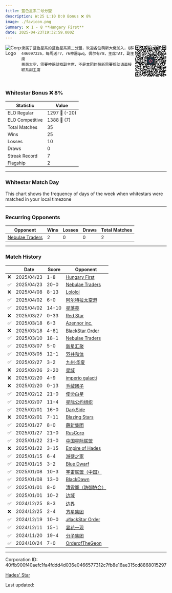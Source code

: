 ```yaml
---
title: ​蓝色星系二号分盟
description: W:25 L:10 D:0 Bonus ❌ 8%
image: ./favicon.png
Summary: ❌ 1 - 8 **Hungary First**
date: 2025-04-23T19:32:59.000Z
---
```

<head>
<link rel="icon" type="image/x-icon" href="./favicon.ico">
</head>
<img align="left" width="50" height="50" src="./favicon.ico" alt="Corp Logo"><img align="right" width="100" height="100" src="./qr.png" alt="QR Code">

```
隶属于蓝色星系的蓝色星系第二分盟，欢迎各位萌新大佬加入，Q群446097226，每周送r7，r6神器qwq，偶尔有r8，主席TAT，副主席
莱茵太空，需要神器就找副主席，不是本团的萌新需要帮助请直接联系副主席
```
<br>

### Whitestar Bonus ❌ 8%

| Statistic | Value |
| --- | --- |
| ELO Regular | 1297 🔻  (-20)|
| ELO Competitive | 1388 🔺  (7)|
| Total Matches | 35 |
| Wins | 25 |
| Losses | 10 |
| Draws | 0 |
| Streak Record | 7 |
| Flagship | 2 |

---

### Whitestar Match Day

This chart shows the frequency of days of the week when whitestars were matched in your local timezone

<!-- Load Chart.js from jsDelivr CDN -->
<script src="https://cdn.jsdelivr.net/npm/chart.js@4.0.1"></script>

<!-- Create a canvas element where the chart will be rendered -->
<canvas id="myChart" width="400" height="200"></canvas>

<!-- JavaScript code to render the bar chart -->
<script>
    document.addEventListener("DOMContentLoaded", function() {
        // Ensure scanTime is an array; if empty, handle accordingly
        let timestamps = [1745004779,1744976225,1743646164,1743182126,1743162286,1742648687,1741866144,1741849619,1741217686,1740902769,1740756413,1740185173,1740182169,1739594952,1739591528,1738933255,1738473471,1737982143,1737981541,1737540713,1737539811,1737104676,1737101671,1736490379,1736476991,1735890485,1735888514,1735287426,1735281718,1734695515,1734693411,1734150913,1733476780,1731672016,1729342849];

        const fontColor = 'rgba(64, 128, 160, 1)';

        // Function to convert Unix timestamps to day of the week (0=Sunday, 6=Saturday)
        function getDayOfWeek(timestamp) {
            return new Date(timestamp * 1000).getDay();
        }

        // Initialize an array to count occurrences for each day of the week
        let dayCounts = [0, 0, 0, 0, 0, 0, 0];

        // Populate the dayCounts array based on the scanTime data
        timestamps.forEach(ts => {
            let dayOfWeek = getDayOfWeek(ts);
            dayCounts[dayOfWeek]++;
        });

        // Chart.js configuration for the bar chart
        const data = {
            labels: ['Sunday', 'Monday', 'Tuesday', 'Wednesday', 'Thursday', 'Friday', 'Saturday'],
            datasets: [{
                data: dayCounts,
                backgroundColor: [
                    'rgba(0, 191, 255, 0.2)',   // Deep Sky Blue (Sunday)
                    'rgba(135, 206, 250, 0.2)', // Light Sky Blue (Monday)
                    'rgba(173, 216, 230, 0.2)', // Light Blue (Tuesday)
                    'rgba(214, 236, 243, 0.2)', // Custom light blue (Wednesday)
                    'rgba(173, 216, 230, 0.2)', // Light Blue (Thursday)
                    'rgba(135, 206, 250, 0.2)', // Light Sky Blue (Friday)
                    'rgba(0, 191, 255, 0.2)'    // Deep Sky Blue (Saturday)
                ],
                borderColor: [
                    'rgba(0, 191, 255, 1)',
                    'rgba(135, 206, 250, 1)',
                    'rgba(173, 216, 230, 1)',
                    'rgba(214, 236, 243, 1)',
                    'rgba(173, 216, 230, 1)',
                    'rgba(135, 206, 250, 1)',
                    'rgba(0, 191, 255, 1)'
                ],
                borderWidth: 1,
                minBarLength: 5
            }]
        };

        const config = {
            type: 'bar',
            data: data,
            options: {
                scales: {
                    y: {
                        beginAtZero: true,
                        ticks: {
                            stepSize: 1,
                            color: fontColor
                        },
                        grid: {
                            color: 'rgba(255, 255, 255, 0.2)'
                        }
                    },
                    x: {
                        ticks: {
                            color: fontColor
                        },
                        grid: {
                            display: false 
                        }
                    }
                },
                plugins: {
                    legend: {
                        display: false
                    }
                }
            }
        };

        // Render the chart
        const ctx = document.getElementById('myChart').getContext('2d');
        const myChart = new Chart(ctx, config);
    });
</script>
    
---
### Recurring Opponents

| Opponent | Wins | Losses | Draws | Total Matches |
| --- | --- | --- | --- | --- |
| [Nebulae Traders](https://ws.tsl.rocks/corp/bf2f9c50afbe2077dd734f484504f5167ee53a4c7f5315b9ab1cb0ee5620a39f/) | 2 | 0 | 0 | 2 |

---
### Match History

|  | Date | Score | Opponent |
| --- | --- | --- | --- |
| ❌ | 2025/04/23 | 1-8 | [Hungary First](https://ws.tsl.rocks/corp/d678326dd81ae0cf5b2bb37d15dcfe7fa1477dbb6e063fbd0d34c69b5942d31b/) |
| ✅ | 2025/04/23 | 20-0 | [Nebulae Traders](https://ws.tsl.rocks/corp/bf2f9c50afbe2077dd734f484504f5167ee53a4c7f5315b9ab1cb0ee5620a39f/) |
| ❌ | 2025/04/08 | 8-13 | [Lololol](https://ws.tsl.rocks/corp/38d38bd656b1fe9bad738f05bbe6779f5bd57bf4420e737a65292da9da037531/) |
| ✅ | 2025/04/02 | 6-0 | [阿尔特拉太空港](https://ws.tsl.rocks/corp/e534fc2f753336290d411e489dcfbedb0e6e7e5608a9bcaa30edae8638595a9d/) |
| ✅ | 2025/04/02 | 14-10 | [星落苑](https://ws.tsl.rocks/corp/6f9fa67d0699c2b71d30145d66e2765594c160992a9fe79a3fb0738eaab2e78c/) |
| ❌ | 2025/03/27 | 0-33 | [Red Star](https://ws.tsl.rocks/corp/779114322d677f05c7451cf2323327bd6ff62ec9513ba922e38578b0813f3bad/) |
| ✅ | 2025/03/18 | 6-3 | [Azennor inc\.](https://ws.tsl.rocks/corp/b20eec58c56fcfae87efc51986817da9dca387c1c97cdf722432dfdf0e418050/) |
| ❌ | 2025/03/18 | 4-81 | [BlackStar Order](https://ws.tsl.rocks/corp/e75857448fb1e8d620c964ec4abe23f7e07374a4a70fde79f655862152e8f428/) |
| ✅ | 2025/03/10 | 18-1 | [Nebulae Traders](https://ws.tsl.rocks/corp/bf2f9c50afbe2077dd734f484504f5167ee53a4c7f5315b9ab1cb0ee5620a39f/) |
| ✅ | 2025/03/07 | 5-0 | [新星汇聚](https://ws.tsl.rocks/corp/7e61cd500818e2d3a3714d8a775a407e2ce8d9bf1ece36171778536aa8ca7078/) |
| ✅ | 2025/03/05 | 12-1 | [羽共和体](https://ws.tsl.rocks/corp/61b6e0502a087307a2ecf50e5d84f6123ad19984dc5790c997f16a676213aa7e/) |
| ✅ | 2025/02/27 | 3-2 | [九州·华夏](https://ws.tsl.rocks/corp/b9cbe11f1e67c4fe116f0b88f6a09cd820c689366a96b35d8393a6ef34b8558f/) |
| ❌ | 2025/02/26 | 2-20 | [星域](https://ws.tsl.rocks/corp/9dbe1728c2be44c8cfe8025f7ad859d31ee0c7012aca463d85de8c21953e814f/) |
| ❌ | 2025/02/20 | 4-9 | [imperio galacti](https://ws.tsl.rocks/corp/53a1ca8088f875a7b4ba2199b1059595e3034594188eb4717bc045a64e1dcdd2/) |
| ❌ | 2025/02/20 | 0-13 | [毛绒团子](https://ws.tsl.rocks/corp/2942aee1275894a4c5b65352d707edd8c5d998365d58a3526868a70001605324/) |
| ✅ | 2025/02/12 | 21-0 | [使命白星](https://ws.tsl.rocks/corp/88e828c55c07286950a3296b00ca2a7a9cc2f1a0139e9cf4c6e54229f821e952/) |
| ✅ | 2025/02/07 | 11-4 | [星际公约组织](https://ws.tsl.rocks/corp/72e8750bccc297a8a97c53745622d1acc8a59cc5cb7618e58ce5bb12f98849d0/) |
| ✅ | 2025/02/01 | 16-0 | [DarkSide](https://ws.tsl.rocks/corp/a05d1feeae198a1f2ef98606bf83fdfa2254f2ac62f3db20cd5b09449257b8cd/) |
| ❌ | 2025/02/01 | 7-11 | [Blazing Stars](https://ws.tsl.rocks/corp/f1c390fb4786da2cb59b7b39519a0ecf6022d4ba017d407af5286aa056682aff/) |
| ✅ | 2025/01/27 | 8-0 | [萌新集团](https://ws.tsl.rocks/corp/cda6bb5c1bf595967bd6f4a2e94f7c7fcc50df3774ccee7939822c252b9cd224/) |
| ✅ | 2025/01/27 | 21-0 | [RusCorp](https://ws.tsl.rocks/corp/544204b2df584af397df626d2db7a02ffcd3e18d0f4198e51a505a38b47218d4/) |
| ✅ | 2025/01/22 | 21-0 | [中国星际联盟](https://ws.tsl.rocks/corp/6d595623b3ba17629ed70438d85d84622ba49e733e5d6d57765a9e0a477dfc81/) |
| ❌ | 2025/01/22 | 3-15 | [Empire of Hades](https://ws.tsl.rocks/corp/5772c612f584faa0a1fcb0a9a96f08ee4ebba1f4cc1105d95634c651bddf54bf/) |
| ✅ | 2025/01/15 | 6-4 | [游徒之家](https://ws.tsl.rocks/corp/7ab5f6970c8703095b0589da6e5d648dc64a94ca6d901ef09d4949409b2c44b9/) |
| ✅ | 2025/01/15 | 3-2 | [Blue Dwarf](https://ws.tsl.rocks/corp/1e29874ad4c6883e47d4f389f629d89a65cad3838c77f87d6dc6ddfb5fc41a61/) |
| ✅ | 2025/01/08 | 10-3 | [宇宙联盟（中国）](https://ws.tsl.rocks/corp/f65e4271e098ff050b7e566effe810ba1757388a6eecf4b818ed6c3502743dec/) |
| ✅ | 2025/01/08 | 13-0 | [BlackDawn](https://ws.tsl.rocks/corp/b12d5631f98a29cefd5c3fbacb19307ed0e64d58b58eb768856e5a22434676d9/) |
| ✅ | 2025/01/01 | 8-0 | [清霄阁（防御协会）](https://ws.tsl.rocks/corp/a263c037c5b59f1816ad75738a21141c689baee193b386b2ddbbcf79e959612d/) |
| ✅ | 2025/01/01 | 10-2 | [边域](https://ws.tsl.rocks/corp/b982530486b86a4944af4474183f3fa6aca9db7a2a4195c018930f68d6ede865/) |
| ✅ | 2024/12/25 | 8-3 | [边界](https://ws.tsl.rocks/corp/86c7d0216214bd3b9f3c7ca967ab1bd70d67faeb4792fe551863170ffc4e089a/) |
| ❌ | 2024/12/25 | 2-4 | [方星集团](https://ws.tsl.rocks/corp/6e29868db27043e07c83b3dbde6f5982a9bad1b7857a5ee1ef05e8b9a6d245c0/) |
| ✅ | 2024/12/19 | 10-0 | [ℬlackStar Order](https://ws.tsl.rocks/corp/03620dd2b01d0a0c2c7b03cb570214cd6c5872eb043bac01dcadeb6244f8d861/) |
| ✅ | 2024/12/11 | 15-1 | [昙花一现](https://ws.tsl.rocks/corp/f4fd4fa59ab25e2d5c7dbeade6de593918c0902906d810e0f1688ec1133b9510/) |
| ✅ | 2024/11/20 | 19-4 | [分子集团](https://ws.tsl.rocks/corp/5b9f14a83989065d411d1e21d908ce3fc4939d48e815ffc39b1b18b6752c827b/) |
| ✅ | 2024/10/24 | 7-0 | [OrderofTheGeon](https://ws.tsl.rocks/corp/85f6a14e4f7488eb8134ea422522636da92d121d81297b3018e1e69fac907762/) |

---
Corporation ID: 40ffb900f40aefc1fa4fddd4d036e0466577312c7fb8e16ae315cd8868015297

[Hades' Star](https://www.hadesstar.com)
<script src="/assets/localtime.js"></script>
<div>
  Last updated: <span class="last-updated-date" data-unix-time="1745436779"></span>
</div>